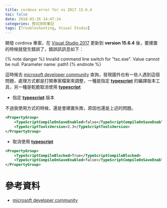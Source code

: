 ```yaml
---
title: cordova error for vs 2017 15.6.4
toc: false
date: 2018-03-26 14:47:24
categories: 程式技術筆記
tags: [Troubleshooting, Visual Studio]
---
```


開發 cordova 專案，在 [Visual Studio 2017](https://www.visualstudio.com/zh-hant/downloads/) 更新到 **version 15.6.4** 後，要建置的時候就發生錯誤了<!-- more -->，錯誤訊訊息如下：

{% note danger %}
Invalid command line switch for "tsc.exe". Value cannot be null. Parameter name: path1
{% endnote %}

這時候去 [microsoft developer community](https://developercommunity.visualstudio.com/spaces/8/index.html) 查詢，發現國外也有一些人遇到這個問題，處理方式都是打開專案檔案來調整，一種是指定 [**typescript**][2] 的編譯版本工具，另一種是乾脆取消使用 [**typescript**][2]

- 指定 [**typescript**][2] 版本

不過我使用方式的時候，還是會建置失敗，原因也還是上述的問題。

``` xml
<PropertyGroup>
    <TypeScriptCompileOnSaveEnabled>false</TypeScriptCompileOnSaveEnabled>
    <TypeScriptToolsVersion>2.3</TypeScriptToolsVersion>
</PropertyGroup>
```

- 取消使用 [**typescript**][2]

``` xml
<PropertyGroup>
    <TypeScriptCompileBlocked>True</TypeScriptCompileBlocked>
    <TypeScriptCompileOnSaveEnabled>false</TypeScriptCompileOnSaveEnabled>
</PropertyGroup>
```

# 參考資料

- [microsoft developer community][1]

[1]: https://developercommunity.visualstudio.com/content/problem/209035/apache-cordova-tools-error-after-upgrading-to-vs-2.html
[2]: https://zh.wikipedia.org/zh-tw/TypeScript